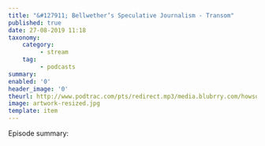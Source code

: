 ```yaml
---
title: "&#127911; Bellwether’s Speculative Journalism - Transom"
published: true
date: 27-08-2019 11:18
taxonomy:
    category:
         - stream
    tag:
         - podcasts
summary:
enabled: '0'
header_image: '0'
theurl: http://www.podtrac.com/pts/redirect.mp3/media.blubrry.com/howsound/p/transom.org/wp-content/uploads/2019/08/Bellwethers-Speculative-Journalism.mp3
image: artwork-resized.jpg
template: item
---
```

 
Episode summary: 
